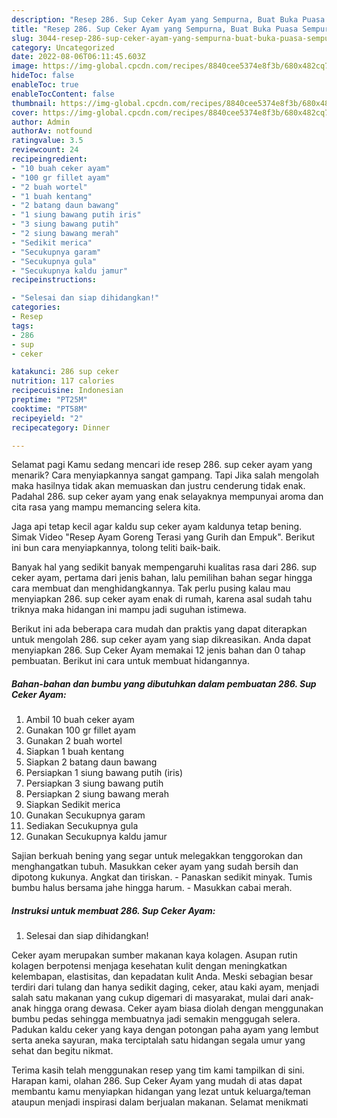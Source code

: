```yaml
---
description: "Resep 286. Sup Ceker Ayam yang Sempurna, Buat Buka Puasa Sempurna"
title: "Resep 286. Sup Ceker Ayam yang Sempurna, Buat Buka Puasa Sempurna"
slug: 3044-resep-286-sup-ceker-ayam-yang-sempurna-buat-buka-puasa-sempurna
category: Uncategorized
date: 2022-08-06T06:11:45.603Z
image: https://img-global.cpcdn.com/recipes/8840cee5374e8f3b/680x482cq70/286-sup-ceker-ayam-foto-resep-utama.jpg
hideToc: false
enableToc: true
enableTocContent: false
thumbnail: https://img-global.cpcdn.com/recipes/8840cee5374e8f3b/680x482cq70/286-sup-ceker-ayam-foto-resep-utama.jpg
cover: https://img-global.cpcdn.com/recipes/8840cee5374e8f3b/680x482cq70/286-sup-ceker-ayam-foto-resep-utama.jpg
author: Admin
authorAv: notfound
ratingvalue: 3.5
reviewcount: 24
recipeingredient:
- "10 buah ceker ayam"
- "100 gr fillet ayam"
- "2 buah wortel"
- "1 buah kentang"
- "2 batang daun bawang"
- "1 siung bawang putih iris"
- "3 siung bawang putih"
- "2 siung bawang merah"
- "Sedikit merica"
- "Secukupnya garam"
- "Secukupnya gula"
- "Secukupnya kaldu jamur"
recipeinstructions:

- "Selesai dan siap dihidangkan!"
categories:
- Resep
tags:
- 286
- sup
- ceker

katakunci: 286 sup ceker 
nutrition: 117 calories
recipecuisine: Indonesian
preptime: "PT25M"
cooktime: "PT58M"
recipeyield: "2"
recipecategory: Dinner

---
```



Selamat pagi Kamu sedang mencari ide resep 286. sup ceker ayam yang menarik? Cara menyiapkannya sangat gampang. Tapi Jika salah mengolah maka hasilnya tidak akan memuaskan dan justru cenderung tidak enak. Padahal 286. sup ceker ayam yang enak selayaknya mempunyai aroma dan cita rasa yang mampu memancing selera kita.


Jaga api tetap kecil agar kaldu sup ceker ayam kaldunya tetap bening. Simak Video &#34;Resep Ayam Goreng Terasi yang Gurih dan Empuk&#34;. Berikut ini bun cara menyiapkannya, tolong teliti baik-baik.

Banyak hal yang sedikit banyak mempengaruhi kualitas rasa dari 286. sup ceker ayam, pertama dari jenis bahan, lalu pemilihan bahan segar hingga cara membuat dan menghidangkannya. Tak perlu pusing kalau mau menyiapkan 286. sup ceker ayam enak di rumah, karena asal sudah tahu triknya maka hidangan ini mampu jadi suguhan istimewa.


Berikut ini ada beberapa cara mudah dan praktis yang dapat diterapkan untuk mengolah 286. sup ceker ayam yang siap dikreasikan. Anda dapat menyiapkan 286. Sup Ceker Ayam memakai 12 jenis bahan dan 0 tahap pembuatan. Berikut ini cara untuk membuat hidangannya.

<!--inarticleads1-->

##### Bahan-bahan dan bumbu yang dibutuhkan dalam pembuatan 286. Sup Ceker Ayam:

1. Ambil 10 buah ceker ayam
1. Gunakan 100 gr fillet ayam
1. Gunakan 2 buah wortel
1. Siapkan 1 buah kentang
1. Siapkan 2 batang daun bawang
1. Persiapkan 1 siung bawang putih (iris)
1. Persiapkan 3 siung bawang putih
1. Persiapkan 2 siung bawang merah
1. Siapkan Sedikit merica
1. Gunakan Secukupnya garam
1. Sediakan Secukupnya gula
1. Gunakan Secukupnya kaldu jamur


Sajian berkuah bening yang segar untuk melegakkan tenggorokan dan menghangatkan tubuh. Masukkan ceker ayam yang sudah bersih dan dipotong kukunya. Angkat dan tiriskan. - Panaskan sedikit minyak. Tumis bumbu halus bersama jahe hingga harum. - Masukkan cabai merah. 

<!--inarticleads2-->

##### Instruksi untuk membuat 286. Sup Ceker Ayam:


1. Selesai dan siap dihidangkan!

Ceker ayam merupakan sumber makanan kaya kolagen. Asupan rutin kolagen berpotensi menjaga kesehatan kulit dengan meningkatkan kelembapan, elastisitas, dan kepadatan kulit Anda. Meski sebagian besar terdiri dari tulang dan hanya sedikit daging, ceker, atau kaki ayam, menjadi salah satu makanan yang cukup digemari di masyarakat, mulai dari anak-anak hingga orang dewasa. Ceker ayam biasa diolah dengan menggunakan bumbu pedas sehingga membuatnya jadi semakin menggugah selera. Padukan kaldu ceker yang kaya dengan potongan paha ayam yang lembut serta aneka sayuran, maka terciptalah satu hidangan segala umur yang sehat dan begitu nikmat. 

Terima kasih telah menggunakan resep yang tim kami tampilkan di sini. Harapan kami, olahan 286. Sup Ceker Ayam yang mudah di atas dapat membantu kamu menyiapkan hidangan yang lezat untuk keluarga/teman ataupun menjadi inspirasi dalam berjualan makanan. Selamat menikmati
